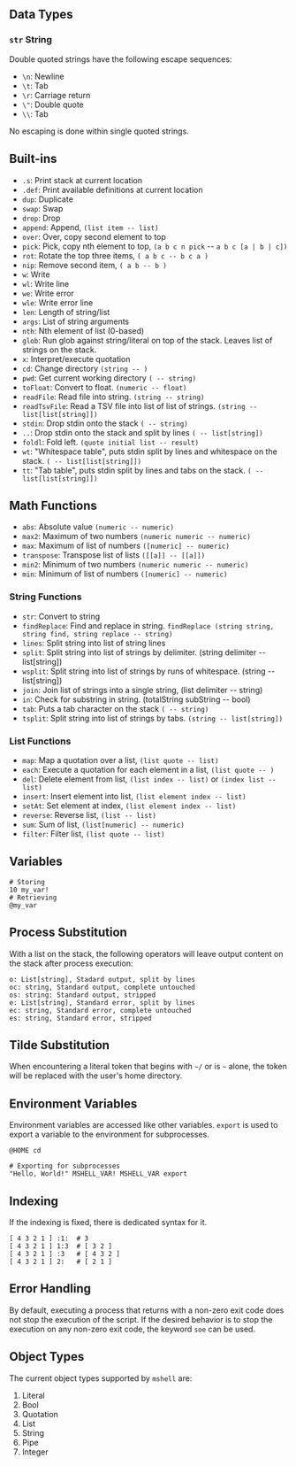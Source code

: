 ## Data Types

### `str` String

Double quoted strings have the following escape sequences:

- `\n`: Newline
- `\t`: Tab
- `\r`: Carriage return
- `\"`: Double quote
- `\\`: Tab

No escaping is done within single quoted strings.

## Built-ins

- `.s`: Print stack at current location
- `.def`: Print available definitions at current location
- `dup`: Duplicate
- `swap`: Swap
- `drop`: Drop
- `append`: Append, `(list item -- list)`
- `over`: Over, copy second element to top
- `pick`: Pick, copy nth element to top, `(a b c n pick` -- `a b c [a | b | c])`
- `rot`: Rotate the top three items, `( a b c -- b c a )`
- `nip`: Remove second item, `( a b -- b )`
- `w`: Write
- `wl`: Write line
- `we`: Write error
- `wle`: Write error line
- `len`: Length of string/list
- `args`: List of string arguments
- `nth`: Nth element of list (0-based)
- `glob`: Run glob against string/literal on top of the stack. Leaves list of strings on the stack.
- `x`: Interpret/execute quotation
- `cd`: Change directory `(string -- )`
- `pwd`: Get current working directory `( -- string)`
- `toFloat`: Convert to float. `(numeric -- float)`
- `readFile`: Read file into string. `(string -- string)`
- `readTsvFile`: Read a TSV file into list of list of strings. `(string -- list[list[string]])`
- `stdin`: Drop stdin onto the stack `( -- string)`
- `..`: Drop stdin onto the stack and split by lines `( -- list[string])`
- `foldl`: Fold left. `(quote initial list -- result)`
- `wt`: "Whitespace table", puts stdin split by lines and whitespace on the stack. `( -- list[list[string]])`
- `tt`: "Tab table", puts stdin split by lines and tabs on the stack. `( -- list[list[string]])`

## Math Functions

- `abs`: Absolute value `(numeric -- numeric)`
- `max2`: Maximum of two numbers `(numeric numeric -- numeric)`
- `max`: Maximum of list of numbers `([numeric] -- numeric)`
- `transpose`: Transpose list of lists `([[a]] -- [[a]])`
- `min2`: Minimum of two numbers `(numeric numeric -- numeric)`
- `min`: Minimum of list of numbers `([numeric] -- numeric)`

### String Functions

- `str`: Convert to string
- `findReplace`: Find and replace in string. `findReplace (string string, string find, string replace -- string)`
- `lines`: Split string into list of string lines
- `split`: Split string into list of strings by delimiter. (string delimiter -- list[string])
- `wsplit`: Split string into list of strings by runs of whitespace. (string -- list[string])
- `join`: Join list of strings into a single string, (list delimiter -- string)
- `in`: Check for substring in string. (totalString subString -- bool)
- `tab`: Puts a tab character on the stack `( -- string)`
- `tsplit`: Split string into list of strings by tabs. `(string -- list[string])`

### List Functions

- `map`: Map a quotation over a list, `(list quote -- list)`
- `each`: Execute a quotation for each element in a list, `(list quote -- )`
- `del`: Delete element from list, `(list index -- list)` or `(index list -- list)`
- `insert`: Insert element into list, `(list element index -- list)`
- `setAt`: Set element at index, `(list element index -- list)`
- `reverse`: Reverse list, `(list -- list)`
- `sum`: Sum of list, `(list[numeric] -- numeric)`
- `filter`: Filter list, `(list quote -- list)`

## Variables

```mshell
# Storing
10 my_var!
# Retrieving
@my_var
```

## Process Substitution

With a list on the stack, the following operators will leave output content on the stack after process execution:

```mshell
o: List[string], Stadard output, split by lines
oc: string, Standard output, complete untouched
os: string: Standard output, stripped
e: List[string], Standard error, split by lines
ec: string, Standard error, complete untouched
es: string, Standard error, stripped
```

## Tilde Substitution

When encountering a literal token that begins with `~/` or is `~` alone,
the token will be replaced with the user's home directory.

## Environment Variables

Environment variables are accessed like other variables.
`export` is used to export a variable to the environment for subprocesses.

```mshell
@HOME cd

# Exporting for subprocesses
"Hello, World!" MSHELL_VAR! MSHELL_VAR export
```



## Indexing

If the indexing is fixed, there is dedicated syntax for it.

```mshell
[ 4 3 2 1 ] :1:  # 3
[ 4 3 2 1 ] 1:3  # [ 3 2 ]
[ 4 3 2 1 ] :3   # [ 4 3 2 ]
[ 4 3 2 1 ] 2:   # [ 2 1 ]
```

## Error Handling

By default, executing a process that returns with a non-zero exit code does not stop the execution of the script.
If the desired behavior is to stop the execution on any non-zero exit code, the keyword `soe` can be used.

## Object Types

The current object types supported by `mshell` are:

1. Literal
2. Bool
3. Quotation
4. List
5. String
6. Pipe
7. Integer
